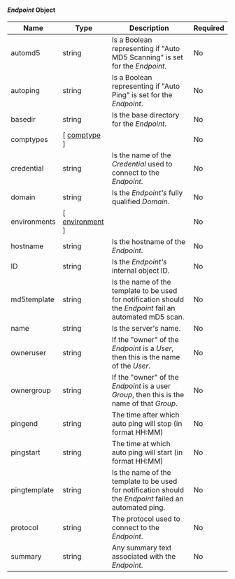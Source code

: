 
#### _Endpoint_ Object

| Name         | Type                                            | Description                                                                                               | Required |
|--------------|-------------------------------------------------|-----------------------------------------------------------------------------------------------------------|----------|
| automd5      | string                                          | Is a Boolean representing if "Auto MD5 Scanning" is set for the _Endpoint_.                               | No       |
| autoping     | string                                          | Is a Boolean representing if "Auto Ping" is set for the _Endpoint_.                                       | No       |
| basedir      | string                                          | Is the base directory for the _Endpoint_.                                                                 | No       |
| comptypes    | [ [comptype](/userguide/restapi/models/#comptype) ]       |                                                                                                           | No       |
| credential   | string                                          | Is the name of the _Credential_ used to connect to the _Endpoint_.                                        | No       |
| domain       | string                                          | Is the _Endpoint's_ fully qualified _Domain_.                                                             | No       |
| environments | [ [environment](/userguide/restapi/models/#environment) ] |                                                                                                           | No       |
| hostname     | string                                          | Is the hostname of the _Endpoint_.                                                                        | No       |
| ID           | string                                          | Is the _Endpoint's_ internal object ID.                                                                   | No       |
| md5template  | string                                          | Is the name of the template to be used for notification should the _Endpoint_ fail an automated mD5 scan. | No       |
| name         | string                                          | Is the server's name.                                                                                     | No       |
| owneruser    | string                                          | If the "owner" of the _Endpoint_ is a _User_, then this is the name of the _User_.                        | No       |
| ownergroup   | string                                          | If the "owner" of the _Endpoint_ is a user _Group_, then this is the name of that _Group_.                | No       |
| pingend      | string                                          | The time after which auto ping will stop (in format HH:MM)                                                | No       |
| pingstart    | string                                          | The time at which auto ping will start (in format HH:MM)                                                  | No       |
| pingtemplate | string                                          | Is the name of the template to be used for notification should the _Endpoint_ failed an automated ping.   | No       |
| protocol     | string                                          | The protocol used to connect to the _Endpoint_.                                                           | No       |
| summary      | string                                          | Any summary text associated with the _Endpoint_.                                                          | No       |
